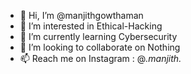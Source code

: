 - 👋 Hi, I’m @manjithgowthaman
- 👀 I’m interested in Ethical-Hacking
- 🌱 I’m currently learning Cybersecurity
- 💞️ I’m looking to collaborate on Nothing
- 📫 Reach me on Instagram :  @_.manjith._

<!---
manjithgowthaman/manjithgowthaman is a ✨ special ✨ repository because its `README.md` (this file) appears on your GitHub profile.
You can click the Preview link to take a look at your changes.
--->

